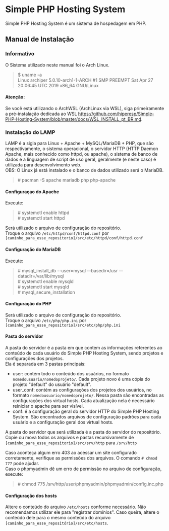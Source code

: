 # Simple PHP Hosting System

Simple PHP Hosting System é um sistema de hospedagem em PHP.

## Manual de Instalação

### Informativo

O Sistema utilizado neste manual foi o Arch Linux.

> $ uname -a\
Linux archiper 5.0.10-arch1-1-ARCH #1 SMP PREEMPT Sat Apr 27 20:06:45 UTC 2019 x86_64 GNU/Linux

#### Atenção:

Se você está utilizando o ArchWSL (ArchLinux via WSL), siga primeiramente a pré-instalação dedicada ao WSL <https://github.com/hiperesp/Simple-PHP-Hosting-System/blob/master/docs/WSL_INSTALL_pt_BR.md>.

### Instalação do LAMP

LAMP é a sigla para Linux + Apache + MySQL/MariaDB + PHP, que são respectivamente, o sistema operacional, o servidor HTTP (HTTP Daemon Apache, mais conhecido como httpd, ou apache), o sistema de banco de dados e a linguagem de script de uso geral, geralmente (e neste caso) é utilizada para desenvolvimento web.\
OBS: O Linux já está instalado e o banco de dados utilizado será o MariaDB.

> \# pacman -S apache mariadb php php-apache

#### Configuraçao do Apache

Execute:
> \# systemctl enable httpd\
\# systemctl start httpd

Será utilizado o arquivo de configuração do repositório.\
Troque o arquivo `/etc/httpd/conf/httpd.conf` por `[caminho_para_esse_repositorio]/src/etc/httpd/conf/httpd.conf`


#### Configuração do MariaDB

Execute:
> \# mysql_install_db --user=mysql --basedir=/usr --datadir=/var/lib/mysql\
\# systemctl enable mysqld\
\# systemctl start mysqld\
\# mysql_secure_installation

#### Configuração do PHP

Será utilizado o arquivo de configuração do repositório.\
Troque o arquivo `/etc/php/php.ini` por `[caminho_para_esse_repositorio]/src/etc/php/php.ini`

#### Pasta do servidor

A pasta do servidor é a pasta em que contem as informações referentes ao conteúdo de cada usuário do Simple PHP Hosting System, sendo projetos e configurações dos projetos.\
Ela é separada em 3 pastas principais:

- user: contém todo o conteúdo dos usuários, no formato `nomedousuario/nomedoprojeto/`. Cada projeto novo é uma cópia do projeto "default" do usuário "default".
- user_conf: contém as configurações dos projetos dos usuários, no formato `nomedousuario/nomedoprojeto/`. Nessa pasta são encontradas as configurações dos virtual hosts. Cada atualização nela é necessário reiniciar o apache para ser visível.
- conf: é a configuração geral do servidor HTTP do Simple PHP Hosting System. São encontrados arquivos de configuração padrões para cada usuário e a configuração geral dos virtual hosts.

A pasta do servidor que será utilizada é a pasta do servidor do repositório.\
Copie ou mova todos os arquivos e pastas recursivamente de `[caminho_para_esse_repositorio]/src/srv/http` para `/srv/http`

Caso aconteça algum erro 403 ao acessar um site configurado corretamente, verifique as permissões dos arquivos. O comando `# chmod 777` pode ajudar.\
Caso o phpmyadmin dê um erro de permissão no arquivo de configuração, execute:
> \# chmod 775 /srv/http/user/phpmyadmin/phpmyadmin/config.inc.php

#### Configuração dos hosts
Altere o conteúdo do arquivo `/etc/hosts` conforme necessário. Não recomendamos utilizar ele para "registrar domínios". Caso queira, altere o conteúdo dele para o mesmo conteúdo do arquivo `[caminho_para_esse_repositório]/src/etc/hosts`.

